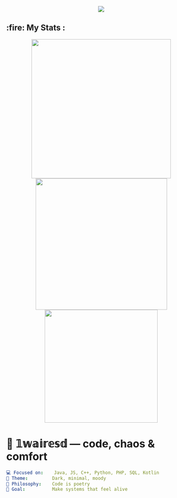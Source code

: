 <!-- Banner -->
<p align="center">
  <img src="https://capsule-render.vercel.app/api?type=wave&color=0:111111,100:222222&height=120&section=header&text=Welcome%20to%20my%20domain&fontColor=ffffff&fontSize=28&animation=fadeIn" />
</p>

<h2>:fire: My Stats :</h2>
<p align="center">
  <img width="370" src="http://github-readme-streak-stats.herokuapp.com?user=1wairesd&theme=dark&background=000000" />
  <img width="349" src="https://github-readme-stats.vercel.app/api/?username=1wairesd&theme=dark&show_icons=true" />
  <img width="300" src="https://github-readme-stats.vercel.app/api/top-langs/?username=1wairesd&layout=compact" />
</p>

# 🧩 𝟙𝕨𝕒𝕚𝕣𝕖𝕤𝕕 — code, chaos & comfort

```yaml
💻 Focused on:    Java, JS, C++, Python, PHP, SQL, Kotlin
🖤 Theme:         Dark, minimal, moody
🧠 Philosophy:    Code is poetry
🎯 Goal:          Make systems that feel alive
